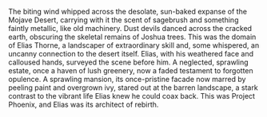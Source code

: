 The biting wind whipped across the desolate, sun-baked expanse of the Mojave Desert, carrying with it the scent of sagebrush and something faintly metallic, like old machinery.  Dust devils danced across the cracked earth, obscuring the skeletal remains of Joshua trees.  This was the domain of Elias Thorne, a landscaper of extraordinary skill and, some whispered, an uncanny connection to the desert itself.  Elias, with his weathered face and calloused hands, surveyed the scene before him.  A neglected, sprawling estate, once a haven of lush greenery, now a faded testament to forgotten opulence.  A sprawling mansion, its once-pristine facade now marred by peeling paint and overgrown ivy, stared out at the barren landscape, a stark contrast to the vibrant life Elias knew he could coax back. This was Project Phoenix, and Elias was its architect of rebirth.
